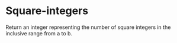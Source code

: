 # Square-integers

 Return an integer representing the number of square integers in the inclusive range from a to b.
